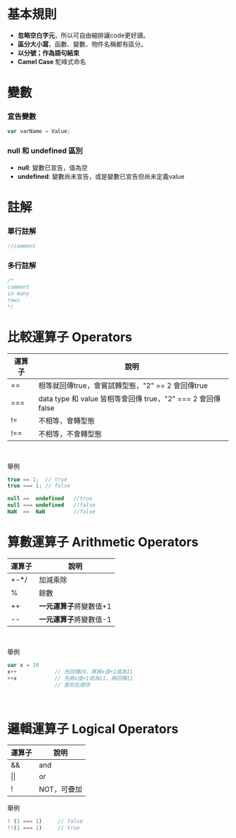 # 基本規則
* **忽略空白字元**，所以可自由縮排讓code更好讀。
* **區分大小寫**，函數、變數、物件名稱都有區分。
* **以分號；作為語句結束**
* **Camel Case** 駝峰式命名


# 變數
### 宣告變數
```javascript
var varName = Value;
```
### null 和 undefined 區別  
* **null**: 變數已宣告，值為空  
* **undefined**: 變數尚未宣告，或是變數已宣告但尚未定義value


# 註解
### 單行註解
```javascript
//comment
```
### 多行註解
```javascript
/*
comment
in many
rows
*/
```

# 比較運算子 Operators
|運算子|說明|
|--|--|
|==|相等就回傳true，會嘗試轉型態，"2" == 2 會回傳true|
|===|data type 和 value 皆相等會回傳 true，"2" === 2 會回傳false|
|!=|不相等，會轉型態|
|!==|不相等，不會轉型態|

<br>

舉例
```javascript
true == 1;  // true 
true === 1; // false
```
```javascript
null ==  undefined   //true
null === undefined   //false
NaN  ==  NaN         //false
```



# 算數運算子 Arithmetic Operators
|運算子|說明|
|--|--|
|+-*/|加減乘除|
|%|餘數|
|++|**一元運算子**將變數值+1|
|--|**一元運算子**將變數值-1|

<br>

舉例
```javascript
var x = 10
x++            // 先回傳10，再將x值+1成為11
++x            // 先將x值+1成為11，再回傳11
               // 差別在順序
```

<br>

# 邏輯運算子 Logical Operators
|運算子|說明|
|--|--|
|&&| and |
|\|\| |or|
|!|NOT，可疊加| 
舉例
```javascript
! (1 === 1)     // false
!!(1 === 1)     // true
```

